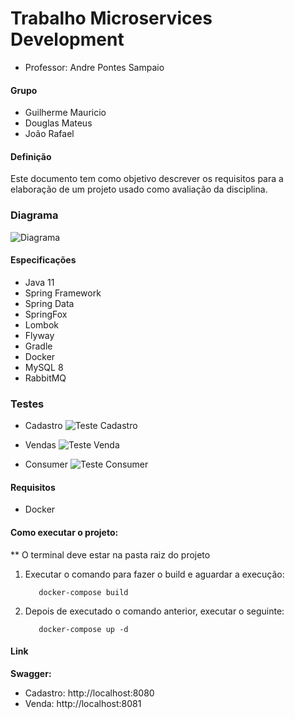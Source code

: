 # Trabalho Microservices Development

- Professor: Andre Pontes Sampaio

#### Grupo

- Guilherme Mauricio
- Douglas Mateus
- João Rafael

#### Definição

Este documento tem como objetivo descrever os requisitos para a elaboração de um projeto usado como avaliação da disciplina.


### Diagrama
![Diagrama](https://user-images.githubusercontent.com/7011282/164956282-09c4b4b3-eebb-4aa0-9acd-684fa8f22c21.png)

#### Especificações

- Java 11
- Spring Framework
- Spring Data
- SpringFox
- Lombok
- Flyway
- Gradle
- Docker
- MySQL 8
- RabbitMQ

### Testes

- Cadastro
![Teste Cadastro](https://user-images.githubusercontent.com/7011282/164955375-a8aa0cc1-f7e7-4791-b3fc-42bedd45ef01.png)

- Vendas
![Teste Venda](https://user-images.githubusercontent.com/7011282/164955393-432b4137-0b72-438e-80f2-91a5d6717970.png)
     
- Consumer
![Teste Consumer](https://user-images.githubusercontent.com/7011282/164955416-23649172-5a07-4f25-8d29-d721aaefc85e.png)


#### Requisitos

- Docker

#### Como executar o projeto:

\*\* O terminal deve estar na pasta raiz do projeto

1. Executar o comando para fazer o build e aguardar a execução:

   ```
      docker-compose build
   ```

2. Depois de executado o comando anterior, executar o seguinte:

   ```
      docker-compose up -d
   ```

#### Link

**Swagger:**

- Cadastro: http://localhost:8080
- Venda: http://localhost:8081
